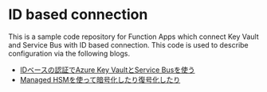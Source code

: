 # ID based connection
This is a sample code repository for Function Apps which connect Key Vault and Service Bus with ID based connection.
This code is used to describe configuration via the following blogs.

- [IDベースの認証でAzure Key VaultとService Busを使う](https://logico-jp.io/2022/04/01/id-base-authentication-for-azure-key-vault-and-service-bus/)
- [Managed HSMを使って暗号化したり復号化したり](https://logico-jp.io/2022/04/01/encryption-and-decryption-with-managed-hsm/)
